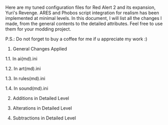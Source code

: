 Here are my tuned configuration files for Red Alert 2 and its expansion, Yuri's Revenge. ARES and Phobos script integration for realism has been implemented at minimal levels. In this document, I will list all the changes I made, from the general contents to the detailed attributes. Feel free to use them for your modding project. 

P.S.: Do not forget to buy a coffee for me if u appreciate my work :)


1. General Changes Applied

1.1. In ai(md).ini

1.2. In art(md).ini

1.3. In rules(md).ini

1.4. In sound(md).ini


2. Additions in Detailed Level
   

3. Alterations in Detailed Level
   

4. Subtractions in Detailed Level 

